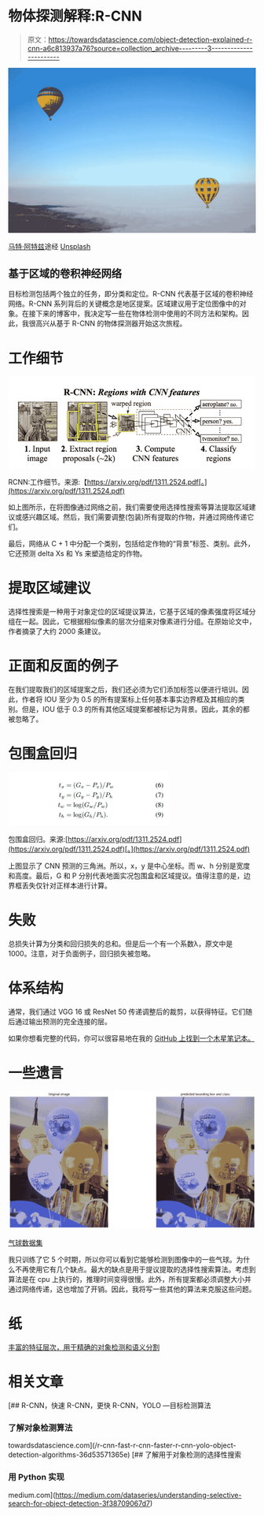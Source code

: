 # 物体探测解释:R-CNN

> 原文：<https://towardsdatascience.com/object-detection-explained-r-cnn-a6c813937a76?source=collection_archive---------3----------------------->

![](img/c2d565567009e63585f418ec1e75c509.png)

[马特·阿特兹](https://unsplash.com/@mattartz)途经 [Unsplash](https://unsplash.com/photos/2hPCkRAkVbY)

## 基于区域的卷积神经网络

目标检测包括两个独立的任务，即分类和定位。R-CNN 代表基于区域的卷积神经网络。R-CNN 系列背后的关键概念是地区提案。区域建议用于定位图像中的对象。在接下来的博客中，我决定写一些在物体检测中使用的不同方法和架构。因此，我很高兴从基于 R-CNN 的物体探测器开始这次旅程。

# 工作细节

![](img/97ee02d1f7902b77647483cdb53f4021.png)

RCNN:工作细节。来源:【https://arxiv.org/pdf/1311.2524.pdf[。](https://arxiv.org/pdf/1311.2524.pdf)

如上图所示，在将图像通过网络之前，我们需要使用选择性搜索等算法提取区域建议或感兴趣区域。然后，我们需要调整(包装)所有提取的作物，并通过网络传递它们。

最后，网络从 C + 1 中分配一个类别，包括给定作物的“背景”标签、类别。此外，它还预测 delta Xs 和 Ys 来塑造给定的作物。

# 提取区域建议

选择性搜索是一种用于对象定位的区域提议算法，它基于区域的像素强度将区域分组在一起。因此，它根据相似像素的层次分组来对像素进行分组。在原始论文中，作者摘录了大约 2000 条建议。

# 正面和反面的例子

在我们提取我们的区域提案之后，我们还必须为它们添加标签以便进行培训。因此，作者将 IOU 至少为 0.5 的所有提案标上任何基本事实边界框及其相应的类别。但是，IOU 低于 0.3 的所有其他区域提案都被标记为背景。因此，其余的都被忽略了。

# 包围盒回归

![](img/a15aa18ea4dcbff03c4dc4f845367d38.png)

包围盒回归。来源:[https://arxiv.org/pdf/1311.2524.pdf](https://arxiv.org/pdf/1311.2524.pdf)[。](https://arxiv.org/pdf/1311.2524.pdf)

上图显示了 CNN 预测的三角洲。所以，x，y 是中心坐标。而 w、h 分别是宽度和高度。最后，G 和 P 分别代表地面实况包围盒和区域提议。值得注意的是，边界框丢失仅针对正样本进行计算。

# 失败

总损失计算为分类和回归损失的总和。但是后一个有一个系数λ，原文中是 1000。注意，对于负面例子，回归损失被忽略。

# 体系结构

通常，我们通过 VGG 16 或 ResNet 50 传递调整后的裁剪，以获得特征。它们随后通过输出预测的完全连接的层。

如果你想看完整的代码，你可以很容易地在我的 [GitHub 上找到一个木星笔记本。](https://github.com/chingisooinar/Object-Detection_from-Scratch/blob/main/RCNN/RCNN.ipynb)

# 一些遗言

![](img/ca345a8b746abe60d5f2f56074b3f5c5.png)

[气球数据集](https://github.com/matterport/Mask_RCNN/releases)

我只训练了它 5 个时期，所以你可以看到它能够检测到图像中的一些气球。为什么不再使用它有几个缺点。最大的缺点是用于提议提取的选择性搜索算法。考虑到算法是在 cpu 上执行的，推理时间变得很慢。此外，所有提案都必须调整大小并通过网络传递，这也增加了开销。因此，我将写一些其他的算法来克服这些问题。

# 纸

[丰富的特征层次，用于精确的对象检测和语义分割](https://arxiv.org/pdf/1311.2524.pdf)

# 相关文章

[](/r-cnn-fast-r-cnn-faster-r-cnn-yolo-object-detection-algorithms-36d53571365e) [## R-CNN，快速 R-CNN，更快 R-CNN，YOLO —目标检测算法

### 了解对象检测算法

towardsdatascience.com](/r-cnn-fast-r-cnn-faster-r-cnn-yolo-object-detection-algorithms-36d53571365e) [](https://medium.com/dataseries/understanding-selective-search-for-object-detection-3f38709067d7) [## 了解用于对象检测的选择性搜索

### 用 Python 实现

medium.com](https://medium.com/dataseries/understanding-selective-search-for-object-detection-3f38709067d7)
